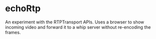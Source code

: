 # echoRtp
An experiment with the RTPTransport APIs.
Uses a browser to show incoming video and forward it to a whip server without re-encoding the frames.
